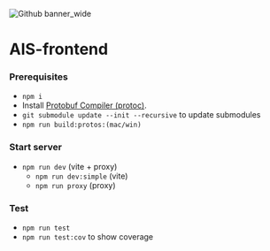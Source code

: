 ![Github banner_wide](https://github.com/user-attachments/assets/422b30d8-bf99-43c2-a161-67e975fdd277)

# AIS-frontend

### Prerequisites

- `npm i`
- Install [Protobuf Compiler (protoc)](https://medium.com/@LogeshSakthivel/installing-protobuf-compiler-protoc-536e7770e13b).
- `git submodule update --init --recursive` to update submodules
- `npm run build:protos:(mac/win)`

### Start server

- `npm run dev` (vite + proxy)
  - `npm run dev:simple` (vite)
  - `npm run proxy` (proxy)

### Test

- `npm run test`
- `npm run test:cov` to show coverage
